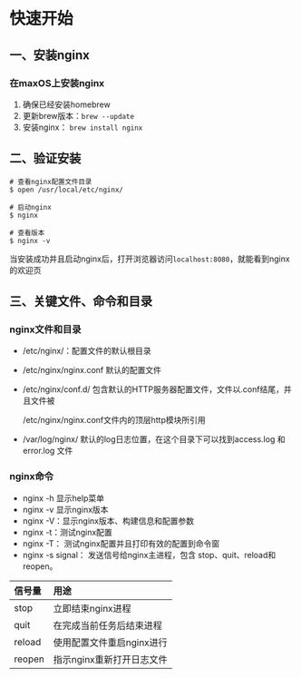 # 快速开始

## 一、安装nginx

### 在maxOS上安装nginx

1. 确保已经安装homebrew
2. 更新brew版本：`brew --update`
3. 安装nginx： `brew install nginx`

## 二、验证安装

```text
# 查看nginx配置文件目录
$ open /usr/local/etc/nginx/

# 启动nginx
$ nginx

# 查看版本
$ nginx -v

```

当安装成功并且启动nginx后，打开浏览器访问`localhost:8080`，就能看到nginx的欢迎页

## 三、关键文件、命令和目录

### nginx文件和目录

* /etc/nginx/：配置文件的默认根目录
* /etc/nginx/nginx.conf 默认的配置文件
* /etc/nginx/conf.d/ 包含默认的HTTP服务器配置文件，文件以.conf结尾，并且文件被

  /etc/nginx/nginx.conf文件内的顶层http模块所引用

* /var/log/nginx/ 默认的log日志位置，在这个目录下可以找到access.log 和error.log 文件

### nginx命令

* nginx -h 显示help菜单
* nginx -v 显示nginx版本
* nginx -V：显示nginx版本、构建信息和配置参数
* nginx -t：测试nginx配置
* nginx -T： 测试nginx配置并且打印有效的配置到命令窗
* nginx -s signal： 发送信号给nginx主进程，包含 stop、quit、reload和reopen。

| 信号量 | 用途 |
| :--- | :--- |
| stop | 立即结束nginx进程 |
| quit | 在完成当前任务后结束进程 |
| reload | 使用配置文件重启nginx进行 |
| reopen | 指示nginx重新打开日志文件 |





